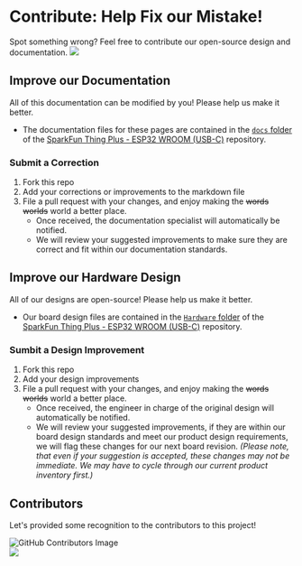 # Contribute: Help Fix our Mistake!
Spot something wrong? Feel free to contribute our open-source design and documentation. <a href="https://github.com/sparkfun/SparkFun_Thing_Plus_ESP32_WROOM_C/pulls" alt="Pull Requests"><img src="https://img.shields.io/github/issues-pr/sparkfun/SparkFun_Thing_Plus_ESP32_WROOM_C.svg" /></a>

## Improve our Documentation
All of this documentation can be modified by you! Please help us make it better.

* The documentation files for these pages are contained in the [`docs` folder](https://github.com/sparkfun/SparkFun_Thing_Plus_ESP32_WROOM_C/tree/main/docs) of the [SparkFun Thing Plus - ESP32 WROOM (USB-C)](https://github.com/sparkfun/SparkFun_Thing_Plus_ESP32_WROOM_C) repository.

### Submit a Correction
1. Fork this repo
2. Add your corrections or improvements to the markdown file
3. File a pull request with your changes, and enjoy making the ~~words~~ ~~worlds~~ world a better place.
    * Once received, the documentation specialist will automatically be notified.
    * We will review your suggested improvements to make sure they are correct and fit within our documentation standards.

## Improve our Hardware Design
All of our designs are open-source! Please help us make it better.

* Our board design files are contained in the [`Hardware` folder](https://github.com/sparkfun/SparkFun_Thing_Plus_ESP32_WROOM_C/tree/main/Hardware) of the [SparkFun Thing Plus - ESP32 WROOM (USB-C)](https://github.com/sparkfun/SparkFun_Thing_Plus_ESP32_WROOM_C) repository. 

### Sumbit a Design Improvement
1. Fork this repo
2. Add your design improvements
3. File a pull request with your changes, and enjoy making the ~~words~~ ~~worlds~~ world a better place.
    * Once received, the engineer in charge of the original design will automatically be notified.
    * We will review your suggested improvements, if they are within our board design standards and meet our product design requirements, we will flag these changes for our next board revision. *(Please note, that even if your suggestion is accepted, these changes may not be immediate. We may have to cycle through our current product inventory first.)*

## Contributors
Let's provided some recognition to the contributors to this project!

![GitHub Contributors Image](https://contrib.rocks/image?repo=sparkfun/SparkFun_Thing_Plus_ESP32_WROOM_C)
<br>
<a href="https://github.com/sparkfun/SparkFun_Thing_Plus_ESP32_WROOM_C/pulls" alt="Pull Requests"><img src="https://img.shields.io/github/contributors/sparkfun/SparkFun_Thing_Plus_ESP32_WROOM_C.svg" /></a>